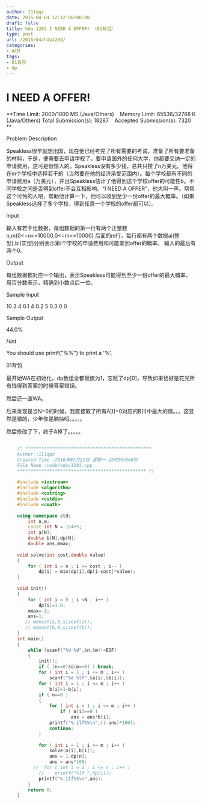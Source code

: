 ```yaml
---
author: 111qqz
date: 2015-04-04 12:12:00+00:00
draft: false
title: hdu 1203 I NEED A OFFER! （01背包）
type: post
url: /2015/04/hdu1203/
categories:
- ACM
tags:
- 01背包
- dp
---
```


# I NEED A OFFER!


**Time Limit: 2000/1000 MS (Java/Others)    Memory Limit: 65536/32768 K (Java/Others)
Total Submission(s): 18287    Accepted Submission(s): 7320
**


Problem Description




Speakless很早就想出国，现在他已经考完了所有需要的考试，准备了所有要准备的材料，于是，便需要去申请学校了。要申请国外的任何大学，你都要交纳一定的申请费用，这可是很惊人的。Speakless没有多少钱，总共只攒了n万美元。他将在m个学校中选择若干的（当然要在他的经济承受范围内）。每个学校都有不同的申请费用a（万美元），并且Speakless估计了他得到这个学校offer的可能性b。不同学校之间是否得到offer不会互相影响。“I NEED A OFFER”，他大叫一声。帮帮这个可怜的人吧，帮助他计算一下，他可以收到至少一份offer的最大概率。（如果Speakless选择了多个学校，得到任意一个学校的offer都可以）。

Input

输入有若干组数据，每组数据的第一行有两个正整数n,m(0<=n<=10000,0<=m<=10000)
后面的m行，每行都有两个数据ai(整型),bi(实型)分别表示第i个学校的申请费用和可能拿到offer的概率。
输入的最后有两个0。


Output


每组数据都对应一个输出，表示Speakless可能得到至少一份offer的最大概率。用百分数表示，精确到小数点后一位。


Sample Input

10 3
4 0.1
4 0.2
5 0.3
0 0


Sample Output

44.0%

_Hint_


You should use printf("%%") to print a '%'.


01背包

最开始WA在初始化，dp数组全都赋值为1，忘赋了dp[0]，导致如果恰好是花光所有钱得到答案的时候答案错误。


然后还一直WA。

后来发现是当N=0的时候，我直接取了所有A[I]=0对应的B[I]中最大的值。。。这显然是错的，少年你是脑抽吗。。。。。


然后修改了下，终于A掉了。。。。。

```c++
    
    /* ***********************************************
    Author :111qqz
    Created Time :2016年02月22日 星期一 22时50分40秒
    File Name :code/hdu/1203.cpp
    ************************************************ */
    
    #include <iostream>
    #include <algorithm>
    #include <cstring>
    #include <cstdio>
    #include <cmath>
    
    using namespace std;
        int n,m;
        const int N = 1E4+5;
        int a[N];
        double b[N],dp[N];
        double ans,mmax;
    
    void solve(int cost,double value)
    {
        for ( int i = n ; i >= cost ; i-- )
            dp[i] = min(dp[i],dp[i-cost]*value);
    }
    
    void init()
    {
        for ( int i = 0 ; i <N ; i++ )
            dp[i]=1.0;
        mmax=-1;
        ans=1;
       // memset(a,0,sizeof(a));
       // memset(b,0,sizeof(b));
    }
    int main()
    {
        while (scanf("%d %d",&n,&m)!=EOF)
        {
            init();
            if ( (n==0)&&(m==0) ) break;
            for ( int i = 1 ; i <= m ; i++ )
                scanf("%d %lf",&a[i],&b[i]);
            for ( int i = 1 ; i <= m ; i++ )
                b[i]=1-b[i];
            if ( n==0 )
            {
                for ( int i = 1 ; i <= m ; i++ )
                    if ( a[i]==0 )
                        ans = ans*b[i];
                printf("%.1lf%%\n",(1-ans)*100);
                continue;
            }
    
            for ( int i = 1 ; i <= m ; i++ )
                solve(a[i],b[i]);
                ans = 1-dp[n];
                ans = ans*100;
          //  for ( int i = 1 ; i <= n ; i++ )
            //    printf("%lf ",dp[i]);
            printf("%.1lf%%\n",ans);
        }
        return 0;
    }


```
